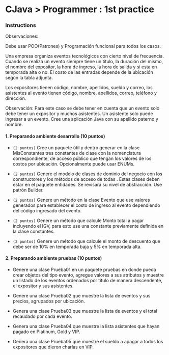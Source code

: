 # CJava > Programmer : 1st practice

### Instructions

Observaciones:

Debe usar POO(Patrones) y Programación funcional para todos los casos.

Una empresa organiza eventos tecnológicos con cierto nivel de frecuencia. Cuando se realiza un evento siempre tiene un título, la duración del mismo, el nombre del expositor, la hora de ingreso, la hora de salida y si esta en temporada alta o no. El costo de las entradas depende de la ubicación según la tabla adjunta.

Los expositores tienen código, nombre, apellidos, sueldo y correo, los asistentes al evento tienen código, nombre, apellidos, correo, teléfono y dirección.

Observación:
Para este caso se debe tener en cuenta que un evento solo debe tener un expositor y muchos asistentes. Un asistente solo puede ingresar a un evento.
Cree una aplicación Java con su apellido paterno y nombre.

#### 1. Preparando ambiente desarrollo (10 puntos)

- `(2 puntos)` Cree un paquete útil y dentro generar en la clase MisConstantes tres constantes de clase con la nomenclatura correspondiente, de acceso público que tengan los valores de los costos por ubicación. Opcionalmente puede usar ENUMs.

- `(2 puntos)` Genere el modelo de clases de dominio del negocio con los constructores y los métodos de acceso de todas . Estas clases deben estar en el paquete entidades. Se revisará su nivel de abstracción. Use patrón Builder.

- `(2 puntos)` Genere un método en la clase Evento que use valores generados para establecer el costo de ingreso al evento dependiendo del código ingresado del evento.

- `(2 puntos)` Genere un método que calcule Monto total a pagar incluyendo el IGV, para esto use una constante previamente definida en la clase constantes.

- `(2 puntos)` Genere un método que calcule el monto de descuento que debe ser de 10% en temporada baja y 5% en temporada alta.

#### 2. Preparando ambiente pruebas (10 puntos)

- Genere una clase Prueba01 en un paquete pruebas en donde pueda crear objetos del tipo evento, agregue valores a sus atributos y muestre un listado de los eventos ordenados por titulo de manera descendente, el expositor y sus asistentes.

- Genere una clase Prueba02 que muestre la lista de eventos y sus precios, agrupados por ubicación.

- Genera una clase Prueba03 que muestre la lista de eventos y el total recaudado por cada evento.

- Genera una clase Prueba04 que muestre la lista asistentes que hayan pagado en Platinum, Gold y VIP.

- Genera una clase Prueba05 que muestre el sueldo a apagar a todos los expositores que dieron charlas en VIP.